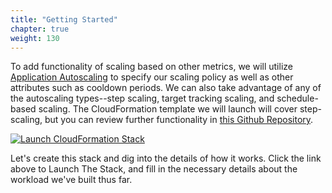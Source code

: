 ```yaml
---
title: "Getting Started"
chapter: true
weight: 130
---
```



To add functionality of scaling based on other metrics, we will utilize [Application Autoscaling](https://docs.aws.amazon.com/autoscaling/application/userguide/what-is-application-auto-scaling.html) to specify our scaling policy as well as other attributes such as cooldown periods. We can also take advantage of any of the autoscaling types--step scaling, target tracking scaling, and schedule-based scaling. The CloudFormation template we will launch will cover step-scaling, but you can review further functionality in [this Github Repository](https://github.com/aws-samples/kda-flink-app-autoscaling).

[![Launch CloudFormation Stack](/images/flink-on-kda/cloudformation-launch-stack.png)](https://console.aws.amazon.com/cloudformation/home#/stacks/new?stackName=kda-advanced-monitoring-dashboard&templateURL=https://aws-data-analytics-workshops.s3.amazonaws.com/kinesis/templates/sample-dashboard.yaml)

Let's create this stack and dig into the details of how it works. Click the link above to Launch The Stack, and fill in the necessary details about the workload we've built thus far.